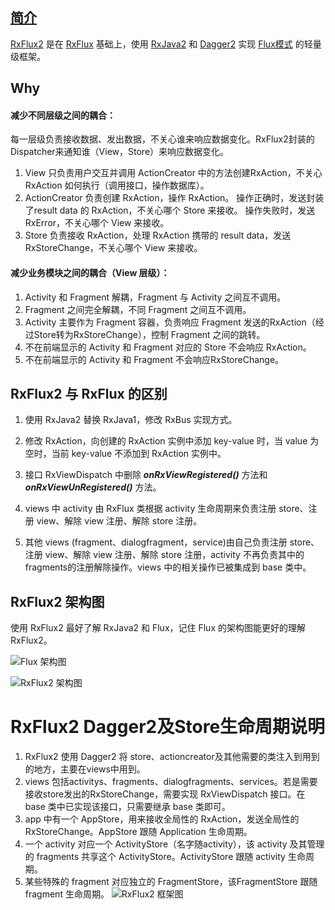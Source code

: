 ## [简介](http://www.jianshu.com/p/e11712b9b3f7)
[RxFlux2](https://github.com/coolfire2015/RxFlux2) 是在 [RxFlux](https://github.com/skimarxall/RxFlux) 基础上，使用 [RxJava2](https://github.com/ReactiveX/RxJava) 和 [Dagger2](https://github.com/google/dagger) 实现 [Flux模式](https://facebook.github.io/flux/docs/overview.html) 的轻量级框架。
## Why
#### 减少不同层级之间的耦合：
每一层级负责接收数据、发出数据，不关心谁来响应数据变化。RxFlux2封装的Dispatcher来通知谁（View，Store）来响应数据变化。
1. View 只负责用户交互并调用 ActionCreator 中的方法创建RxAction，不关心 RxAction 如何执行（调用接口，操作数据库）。
2. ActionCreator 负责创建 RxAction，操作 RxAction。
操作正确时，发送封装了result data 的 RxAction，不关心哪个 Store 来接收。
操作失败时，发送 RxError，不关心哪个 View 来接收。
3. Store 负责接收 RxAction，处理 RxAction 携带的 result data，发送 RxStoreChange，不关心哪个 View 来接收。
 
####  减少业务模块之间的耦合（View 层级）：
1. Activity 和 Fragment 解耦，Fragment 与 Activity 之间互不调用。
2. Fragment 之间完全解耦，不同 Fragment 之间互不调用。
3. Activity 主要作为 Fragment 容器，负责响应 Fragment 发送的RxAction（经过Store转为RxStoreChange），控制 Fragment 之间的跳转。
4. 不在前端显示的 Activity 和 Fragment 对应的 Store 不会响应 RxAction。
5. 不在前端显示的 Activity 和 Fragment 不会响应RxStoreChange。

## RxFlux2 与 RxFlux 的区别
1. 使用 RxJava2 替换 RxJava1，修改 RxBus 实现方式。

2. 修改 RxAction，向创建的 RxAction 实例中添加 key-value 时，当 value 为空时，当前 key-value 不添加到 RxAction 实例中。

3. 接口 RxViewDispatch 中删除 **_onRxViewRegistered()_** 方法和  **_onRxViewUnRegistered()_** 方法。

4. views 中 activity 由 RxFlux 类根据 activity 生命周期来负责注册 store、注册 view、解除 view 注册、解除 store 注册。

5. 其他 views (fragment、dialogfragment，service)由自己负责注册 store、注册 view、解除 view 注册、解除 store 注册，activity 不再负责其中的 fragments的注册解除操作。views 中的相关操作已被集成到 base 类中。

## RxFlux2 架构图
使用 RxFlux2 最好了解 RxJava2 和 Flux，记住 Flux 的架构图能更好的理解 RxFlux2。

![Flux 架构图](http://upload-images.jianshu.io/upload_images/2118953-b5fe1f790ccd11ea.png?imageMogr2/auto-orient/strip%7CimageView2/2/w/1240)

![RxFlux2 架构图](http://upload-images.jianshu.io/upload_images/2118953-672c855cd9867240.png?imageMogr2/auto-orient/strip%7CimageView2/2/w/1240)
# RxFlux2 Dagger2及Store生命周期说明
1. RxFlux2 使用 Dagger2 将 store、actioncreator及其他需要的类注入到用到的地方，主要在views中用到。
2. views 包括activitys、fragments、dialogfragments、services。若是需要接收store发出的RxStoreChange，需要实现 RxViewDispatch 接口。在 base 类中已实现该接口，只需要继承 base 类即可。 
3. app 中有一个 AppStore，用来接收全局性的 RxAction，发送全局性的 RxStoreChange。AppStore 跟随 Application 生命周期。
4. 一个 activity 对应一个 ActivityStore（名字随activity），该 activity 及其管理的 fragments 共享这个 ActivityStore。ActivityStore 跟随 activity 生命周期。
5. 某些特殊的 fragment 对应独立的 FragmentStore，该FragmentStore 跟随 fragment 生命周期。
![RxFlux2 框架图](http://upload-images.jianshu.io/upload_images/2118953-374c3faab9bcba21.png?imageMogr2/auto-orient/strip%7CimageView2/2/w/1240)